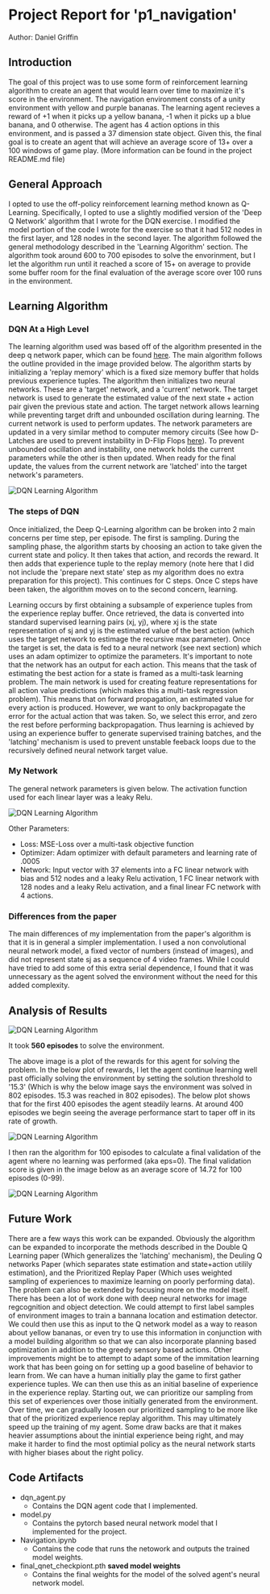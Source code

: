 # Project Report for 'p1_navigation'

Author: Daniel Griffin

## Introduction

The goal of this project was to use some form of reinforcement learning algorithm to create an agent that would learn over time to maximize it's score in the environment. The navigation environment consts of a unity environment with yellow and purple bananas. The learning agent recieves a reward of +1 when it picks up a yellow banana,  -1 when it picks up a blue banana, and 0 otherwise. The agent has 4 action options in this environment, and is passed a 37 dimension state object. Given this, the final goal is to create an agent that will achieve an average score of 13+ over a 100 windows of game play. (More information can be found in the project README.md file)

## General Approach

I opted to use the off-policy reinforcement learning method known as Q-Learning. Specifically, I opted to use a slightly modified version of the 'Deep Q Network' algorithm that I wrote for the DQN exercise. I modified the model portion of the code I wrote for the exercise so that it had 512 nodes in the first layer, and 128 nodes in the second layer. The algorithm followed the general methodology described in the 'Learning Algorithm' section. The algorithm took around 600 to 700 episodes to solve the envorinment, but I let the algorithm run until it reached a score of 15+ on average to provide some buffer room for the final evaluation of the average score over 100 runs in the environment.

## Learning Algorithm

### DQN At a High Level

The learning algorithm used was based off of the algorithm presented in the deep q network paper, which can be found [here](https://www.nature.com/articles/nature14236). The main algorithm follows the outline provided in the image provided below. The algorithm starts by initializing a 'replay memory' which is a fixed size memory buffer that holds previous experience tuples. The algorithm then initializes two neural networks. These are a 'target' network, and a 'current' network. The target network is used to generate the estimated value of the next state + action pair given the previous state and action. The target network allows learning while preventing target drift and unbounded oscillation during learning. The current network is used to perform updates. The network parameters are updated in a very similar method to computer memory circuits (See how D-Latches are used to prevent instability in D-Flip Flops [here](https://en.wikibooks.org/wiki/Electronics/Latches_and_Flip_Flops)). To prevent unbounded oscillation and instability, one network holds the current parameters while the other is then updated. When ready for the final update, the values from the current network are 'latched' into the target network's parameters. 

![DQN Learning Algorithm](https://github.com/dcompgriff/p1_navigation/blob/master/report_images/deep_q_network_algorithm.png)

### The steps of DQN

Once initialized, the Deep Q-Learning algorithm can be broken into 2 main concerns per time step, per episode. The first is sampling. During the sampling phase, the algorithm starts by choosing an action to take given the current state and policy. It then takes that action, and records the reward. It then adds that experience tuple to the replay memory (note here that I did not include the 'prepare next state' step as my algorithm does no extra preparation for this project). This continues for C steps. Once C steps have been taken, the algorithm moves on to the second concern, learning. 

Learning occurs by first obtaining a subsample of experience tuples from the experience replay buffer. Once retrieved, the data is converted into standard supervised learning pairs (xj, yj), where xj is the state representation of sj and yj is the estimated value of the best action (which uses the target network to estimage the recursive max parameter). Once the target is set, the data is fed to a neural network (see next section) which uses an adam optimizer to optimize the parameters. It's important to note that the network has an output for each action. This means that the task of estimating the best action for a state is framed as a multi-task learning problem. The main network is used for creating feature representations for all action value predictions (which makes this a multi-task regression problem). This means that on forward propagation, an estimated value for every action is produced. However, we want to only backpropagate the error for the actual action that was taken. So, we select this error, and zero the rest before performing backpropagation. Thus learning is achieved by using an experience buffer to generate supervised training batches, and the 'latching' mechanism is used to prevent unstable feeback loops due to the recursively defined neural network target value.

### My Network

The general network parameters is given below. The activation function used for each linear layer was a leaky Relu. 

![DQN Learning Algorithm](https://github.com/dcompgriff/p1_navigation/blob/master/report_images/network.png)

Other Parameters:
* Loss: MSE-Loss over a multi-task objective function
* Optimizer: Adam optimizer with default parameters and learning rate of .0005
* Network: Input vector with 37 elements into a FC linear network with bias and 512 nodes and a leaky Relu activation, 1 FC linear network with 128 nodes and a leaky Relu activation, and a final linear FC network with 4 actions.

### Differences from the paper

The main differences of my implementation from the paper's algorithm is that it is in general a simpler implementation. I used a non convolutional neural network model, a fixed vector of numbers (instead of images), and did not represent state sj as a sequence of 4 video frames. While I could have tried to add some of this extra serial dependence, I found that it was unnecessary as the agent solved the environment without the need for this added complexity. 

## Analysis of Results

![DQN Learning Algorithm](https://github.com/dcompgriff/p1_navigation/blob/master/report_images/training_results_13.png)

It took **560 episodes** to solve the environment. 

The above image is a plot of the rewards for this agent for solving the problem. In the below plot of rewards, I let the agent continue learning well past officially solving the environment by setting the solution threshold to '15.3' (Which is why the below image says the environment was solved in 802 episodes. 15.3 was reached in 802 episodes). The below plot shows that for the first 400 episodes the agent steadily learns. At around 400 episodes we begin seeing the average performance start to taper off in its rate of growth.

![DQN Learning Algorithm](https://github.com/dcompgriff/p1_navigation/blob/master/report_images/training_results.png)

I then ran the algorithm for 100 episodes to calculate a final validation of the agent where no learning was performed (aka eps=0). The final validation score is given in the image below as an average score of 14.72 for 100 episodes (0-99). 

![DQN Learning Algorithm](https://github.com/dcompgriff/p1_navigation/blob/master/report_images/final_validation.png)

## Future Work

There are a few ways this work can be expanded. Obviously the algorithm can be expanded to incorporate the methods described in the Double Q Learning paper (Which generalizes the 'latching' mechanism), the Deuling Q networks Paper (which separates state estimation and state+action utilily estimation), and the Prioritized Replay Paper (Which uses weighted sampling of experiences to maximize learning on poorly performing data). The problem can also be extended by focusing more on the model itself. There has been a lot of work done with deep neural networks for image regcognition and object detection. We could attempt to first label samples of environment images to train a bannana location and estimation detector. We could then use this as input to the Q network model as a way to reason about yellow bananas, or even try to use this information in conjunction with a model building algorithm so that we can also incorporate planning based optimization in addition to the greedy sensory based actions. Other improvements might be to attempt to adapt some of the immitation learning work that has been going on for setting up a good baseline of behavior to learn from. We can have a human initially play the game to first gather experience tuples. We can then use this as an initial baseline of experience in the experience replay. Starting out, we can prioritize our sampling from this set of experiences over those initially generated from the environment. Over time, we can gradually loosen our prioritized sampling to be more like that of the prioritized experience replay algorithm. This may ultimately speed up the training of my agent. Some draw backs are that it makes heavier assumptions about the inintial experience being right, and may make it harder to find the most optimial policy as the neural network starts with higher biases about the right policy.

## Code Artifacts

* dqn_agent.py
    * Contains the DQN agent code that I implemented.
* model.py
    * Contains the pytorch based neural network model that I implemented for the project.
* Navigation.ipynb
    * Contains the code that runs the netowork and outputs the trained model weights.
* final_qnet_checkpiont.pth **saved model weights**
    * Contains the final weights for the model of the solved agent's neural network model.








